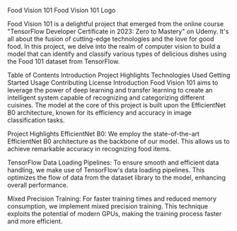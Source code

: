 
Food Vision 101
Food Vision 101 Logo

Food Vision 101 is a delightful project that emerged from the online course "TensorFlow Developer Certificate in 2023: Zero to Mastery" on Udemy. It's all about the fusion of cutting-edge technologies and the love for good food. In this project, we delve into the realm of computer vision to build a model that can identify and classify various types of delicious dishes using the Food 101 dataset from TensorFlow.

Table of Contents
Introduction
Project Highlights
Technologies Used
Getting Started
Usage
Contributing
License
Introduction
Food Vision 101 aims to leverage the power of deep learning and transfer learning to create an intelligent system capable of recognizing and categorizing different cuisines. The model at the core of this project is built upon the EfficientNet B0 architecture, known for its efficiency and accuracy in image classification tasks.

Project Highlights
EfficientNet B0: We employ the state-of-the-art EfficientNet B0 architecture as the backbone of our model. This allows us to achieve remarkable accuracy in recognizing food items.

TensorFlow Data Loading Pipelines: To ensure smooth and efficient data handling, we make use of TensorFlow's data loading pipelines. This optimizes the flow of data from the dataset library to the model, enhancing overall performance.

Mixed Precision Training: For faster training times and reduced memory consumption, we implement mixed precision training. This technique exploits the potential of modern GPUs, making the training process faster and more efficient.
